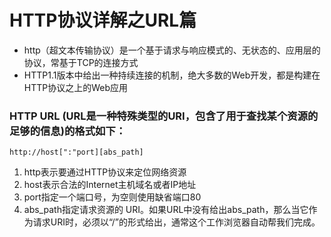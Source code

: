 # HTTP协议详解之URL篇

- http（超文本传输协议）是一个基于请求与响应模式的、无状态的、应用层的协议，常基于TCP的连接方式
- HTTP1.1版本中给出一种持续连接的机制，绝大多数的Web开发，都是构建在HTTP协议之上的Web应用

### HTTP URL (URL是一种特殊类型的URI，包含了用于查找某个资源的足够的信息)的格式如下：

```
http://host[":"port][abs_path]
```
1. http表示要通过HTTP协议来定位网络资源
2. host表示合法的Internet主机域名或者IP地址
3. port指定一个端口号，为空则使用缺省端口80
4. abs_path指定请求资源的 URI。如果URL中没有给出abs_path，那么当它作为请求URI时，必须以“/”的形式给出，通常这个工作浏览器自动帮我们完成。
